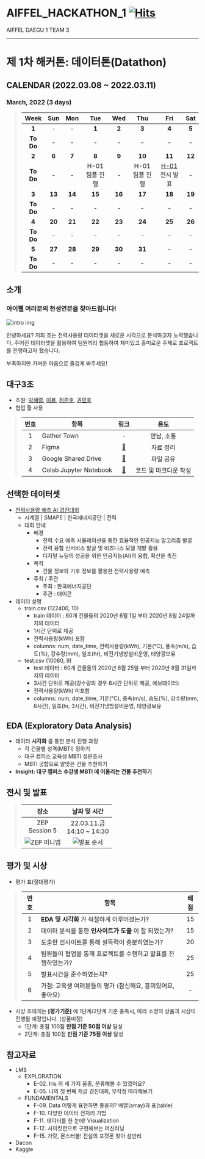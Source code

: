 # AIFFEL_HACKATHON_1 [![Hits](https://hits.seeyoufarm.com/api/count/incr/badge.svg?url=https%3A%2F%2Fgithub.com%2FHRPzz%2FAIFFEL_HACKATHON_1&count_bg=%2379C83D&title_bg=%23555555&icon=&icon_color=%23E7E7E7&title=hits&edge_flat=false)](https://hits.seeyoufarm.com)

AIFFEL DAEGU 1 TEAM 3

---

# 제 1차 해커톤: 데이터톤(Datathon)

## CALENDAR (2022.03.08 ~ 2022.03.11)

### March, 2022  (3 days)

>| Week | Sun | Mon | Tue | Wed | Thu | Fri | Sat |
>|:---:|:---:|:---:|:---:|:---:|:---:|:---:|:---:|
>| **1** | - | - | **1** | **2** | **3** | **4** | **5** |
>| **To Do** | - | - | - | - | - | - | - |
>| **2** | **6** | **7** | **8** | **9** | **10** | **11** | **12** |
>| **To Do** | - | - | H-01<br>팀플 진행 | - | H-01<br>팀플 진행 | [H-01](%5BH-01%5D%20Team03_Datathon.ipynb)<br>전시 발표 | - |
>| **3** | **13** | **14** | **15** | **16** | **17** | **18** | **19** |
>| **To Do** | - | - | - | - | - | - | - |
>| **4** | **20** | **21** | **22** | **23** | **24** | **25** | **26** |
>| **To Do** | - | - | - | - | - | - | - |
>| **5** | **27** | **28** | **29** | **30** | **31** | - | - |
>| **To Do** | - | - | - | - | - | - | - |

## 소개

### 아이펠 여러분의 천생연분을 찾아드립니다!

![intro img](https://img1.daumcdn.net/thumb/R800x0/?scode=mtistory2&fname=https%3A%2F%2Fblog.kakaocdn.net%2Fdn%2FI5CHm%2FbtqNVS1OFZh%2FTKFhrpy49sdTxlXzwUwHP1%2Fimg.png)

안녕하세요? 저희 조는 전력사용량 데이터셋을 새로운 시각으로 분석하고자 노력했습니다. 주어진 데이터셋을 활용하여 팀원끼리 협동하여 재미있고 흥미로운 주제로 프로젝트를 진행하고자 했습니다.

부족하지만 가벼운 마음으로 즐겁게 봐주세요!

## 대구3조

- 조원: [박혜령](https://github.com/HRPzz), [이봄](https://github.com/bom-Lee), [허준호](https://github.com/nidolight), [권민호](https://github.com/kwonminho8314)
- 협업 툴 사용

>|번호|항목|링크|용도|
>|:---:|---|:---:|:---:|
>|1|Gather Town|-|만남, 소통|
>|2|Figma|[🔗](https://www.figma.com/file/fvseqWDBu9KVL02yCtXK1d/H-01_3%EC%A1%B0?node-id=0%3A1)|자료 정리|
>|3|Google Shared Drive|[🔗](https://drive.google.com/drive/folders/1BTrydJv_zhqTk7zyQS8pjf4NgPnFfsCC?usp=sharing)|파일 공유|
>|4|Colab Jupyter Notebook|[🔗](https://colab.research.google.com/drive/1lU_jVPNErtE1wvx5NGM_VsNSk6o9Ag-F)|코드 및 마크다운 작성|

## 선택한 데이터셋

- [전력사용량 예측 AI 경진대회](https://dacon.io/competitions/official/235736/data)
  - 시계열 | SMAPE | 한국에너지공단 | 전력
  - 대회 안내
    - 배경
      - 전력 수요 예측 시뮬레이션을 통한 효율적인 인공지능 알고리즘 발굴
      - 전력 융합 신서비스 발굴 및 비즈니스 모델 개발 활용
      - 디지털 뉴딜의 성공을 위한 인공지능(AI)의 융합, 확산을 촉진
    - 목적
      - 건물 정보와 기후 정보를 활용한 전력사용량 예측
    - 주최 / 주관
      - 주최 : 한국에너지공단
      - 주관 : 데이콘
- 데이터 설명
  - train.csv (122400, 10)
    - train 데이터 : 60개 건물들의 2020년 6월 1일 부터 2020년 8월 24일까지의 데이터
    - 1시간 단위로 제공
    - 전력사용량(kWh) 포함
    - columns: num, date_time, 전력사용량(kWh), 기온(°C), 풍속(m/s), 습도(%), 강수량(mm), 일조(hr), 비전기냉방설비운영, 태양광보유
  - test.csv (10080, 9)
    - test 데이터 : 60개 건물들의 2020년 8월 25일 부터 2020년 8월 31일까지의 데이터
    - 3시간 단위로 제공(강수량의 경우 6시간 단위로 제공,  예보데이터)
    - 전력사용량(kWh) 미포함
    - columns: num, date_time, 기온(°C), 풍속(m/s), 습도(%), 강수량(mm,  6시간), 일조(hr,  3시간), 비전기냉방설비운영, 태양광보유

## EDA (Exploratory Data Analysis)

- 데이터 **시각화** 를 통한 분석 진행 과정
  - 각 건물별 성격(MBTI) 정하기
  - 대구 캠퍼스 교육생 MBTI 설문조사
  - MBTI 궁합으로 알맞은 건물 추천하기
- **Insight: 대구 캠퍼스 수강생 MBTI 에 어울리는 건물 추천하기**

## 전시 및 발표

>|장소|날짜 및 시간|
>|:---:|:---:|
>|ZEP<br>Session 5|22.03.11.금<br>14:10 ~ 14:30|
>|![ZEP 미니맵](https://user-images.githubusercontent.com/44178037/158010804-031ebd70-3854-4355-bc5b-e49a636d9363.png)|![발표 순서](https://user-images.githubusercontent.com/44178037/158010806-d5af5557-eec1-4e86-9cf0-5135d28f0bbd.png)|

## 평가 및 시상

- 평가 표(절대평가)

>|번호|항목|배점|
>|:---:|---|:---:|
>|1|**EDA 및 시각화** 가 적절하게 이루어졌는가?|15|
>|2|데이터 분석을 통한 **인사이트가 도출** 이 잘 되었는가?|15|
>|3|도출한 인사이트를 통해 설득력이 충분하였는가?|20|
>|4|팀원들이 협업을 통해 프로젝트를 수행하고 발표를 진행하였는가?|25|
>|5|발표시간을 준수하였는지?|25|
>|6|가점: 교육생 여러분들의 평가 (참신해요, 흥미있어요, 좋아요)|-|

- 시상 조에게는 **[평가기준]** 에 1단계/2단계 기준 충족시, 따라 소정의 상품과 시상이 진행될 예정입니다. (상품미정)
  - 1단계: 총점 100점 **만점 기준 50점 이상** 달성
  - 2단계: 총점 100점 **만점 기준 75점 이상** 달성

## 참고자료

- LMS
  - EXPLORATION
    - E-02. Iris 의 세 가지 품종, 분류해볼 수 있겠어요?
    - E-05. 나의 첫 번째 캐글 경진대회, 무작정 따라해보기
  - FUNDAMENTALS
    - F-09. Data 어떻게 표현하면 좋을까? 배열(array)과 표(table)
    - F-10. 다양한 데이터 전처리 기법
    - F-11. 데이터를 한 눈에! Visualization
    - F-12. 사이킷런으로 구현해보는 머신러닝
    - F-15. 가랏, 몬스터볼! 전설의 포켓몬 찾아 삼만리
- Dacon
- Kaggle

